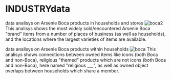 # INDUSTRYdata
data analisys on Arsenie Boca products in households and stores
![boca2](https://github.com/user-attachments/assets/1a461337-c006-4d5c-902b-6b322a4c5603)
This analisys shows the most widely sold/encountered Arsenie Boca "brand" items from a number of places of business (as well as households), and the locations where the largest varieties of items are available.

data analisys on Arsenie Boca products within households
![boca](https://github.com/user-attachments/assets/51849860-cb27-4dc3-b404-0ac87f01b5f2)
This analisys shows connections between owned items like icons (both Boca and non-Boca), religious "themed" products which are not icons (both Boca and non-Boca), here named "religious ___", as well as owned object overlaps between households which share a member.
